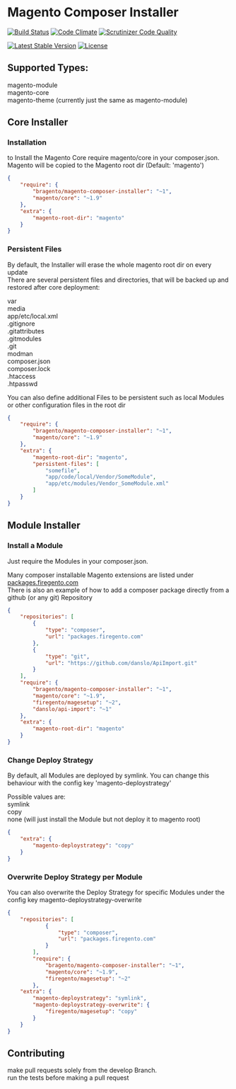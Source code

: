 # Magento Composer Installer

[![Build Status](https://travis-ci.org/bragento/bragento-composer-installer.svg?branch=develop)](https://travis-ci.org/bragento/bragento-composer-installer)
[![Code Climate](https://codeclimate.com/github/bragento/bragento-composer-installer.png)](https://codeclimate.com/github/bragento/bragento-composer-installer)
[![Scrutinizer Code Quality](https://scrutinizer-ci.com/g/bragento/bragento-composer-installer/badges/quality-score.png?b=develop)](https://scrutinizer-ci.com/g/bragento/bragento-composer-installer/?branch=develop)

[![Latest Stable Version](https://poser.pugx.org/bragento/magento-composer-installer/v/stable.svg)](https://packagist.org/packages/bragento/magento-composer-installer) [![License](https://poser.pugx.org/bragento/magento-composer-installer/license.svg)](https://packagist.org/packages/bragento/magento-composer-installer)



## Supported Types:

magento-module  
magento-core  
magento-theme (currently just the same as magento-module)  



## Core Installer

### Installation

to Install the Magento Core require magento/core in your composer.json.  
Magento will be copied to the Magento root dir (Default: 'magento')  

```json
{
    "require": {  
        "bragento/magento-composer-installer": "~1",  
        "magento/core": "~1.9"  
    },  
    "extra": {  
        "magento-root-dir": "magento"  
    }  
}
```

### Persistent Files

By default, the Installer will erase the whole magento root dir on every update  
There are several persistent files and directories, that will be backed up and restored after core deployment:  

var  
media  
app/etc/local.xml  
.gitignore  
.gitattributes  
.gitmodules  
.git  
modman  
composer.json  
composer.lock  
.htaccess  
.htpasswd  

You can also define additional Files to be persistent such as local Modules or other configuration files in the root dir

```json
{
    "require": {  
        "bragento/magento-composer-installer": "~1",  
        "magento/core": "~1.9"  
    },  
    "extra": {  
        "magento-root-dir": "magento",
        "persistent-files": [
            "somefile",
            "app/code/local/Vendor/SomeModule",
            "app/etc/modules/Vendor_SomeModule.xml"
        ]
    }  
}
```


## Module Installer

### Install a Module

Just require the Modules in your composer.json.

Many composer installable Magento extensions are listed under <a href="http://packages.firegento.com">packages.firegento.com</a>  
There is also an example of how to add a composer package directly from a github (or any git) Repository

```json
{
    "repositories": [
        {
            "type": "composer",
            "url": "packages.firegento.com"
        },
        {
            "type": "git",
            "url": "https://github.com/danslo/ApiImport.git"
        }
    ],
    "require": {  
        "bragento/magento-composer-installer": "~1",  
        "magento/core": "~1.9",
        "firegento/magesetup": "~2",
        "danslo/api-import": "~1"
    },  
    "extra": {  
        "magento-root-dir": "magento"  
    }  
}
```

### Change Deploy Strategy

By default, all Modules are deployed by symlink. You can change this behaviour with the config key 'magento-deploystrategy'  

Possible values are:  
symlink  
copy  
none  (will just install the Module but not deploy it to magento root)

```json
{ 
    "extra": {  
        "magento-deploystrategy": "copy"  
    }  
}
```

### Overwrite Deploy Strategy per Module

You can also overwrite the Deploy Strategy for specific Modules under the config key magento-deploystrategy-overwrite  

```json
{ 
    "repositories": [
            {
                "type": "composer",
                "url": "packages.firegento.com"
            }
        ],
        "require": {  
            "bragento/magento-composer-installer": "~1",  
            "magento/core": "~1.9",
            "firegento/magesetup": "~2"
        },  
    "extra": {  
        "magento-deploystrategy": "symlink",
        "magento-deploystrategy-overwrite": {
            "firegento/magesetup": "copy"
        }
    }  
}
```

## Contributing

make pull requests solely from the develop Branch.  
run the tests before making a pull request
